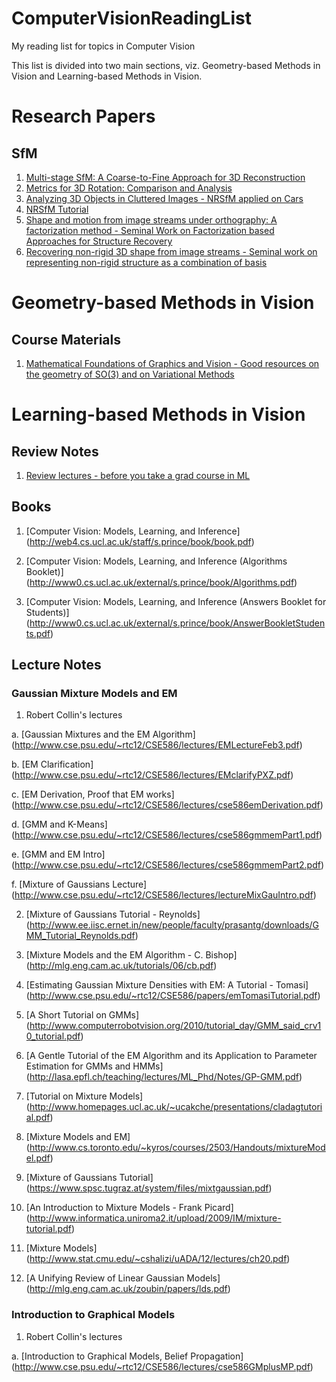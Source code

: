 # ComputerVisionReadingList

My reading list for topics in Computer Vision

This list is divided into two main sections, viz. Geometry-based Methods in Vision and Learning-based Methods in Vision.


# Research Papers

## SfM

1. [Multi-stage SfM: A Coarse-to-Fine Approach for 3D Reconstruction](http://arxiv.org/pdf/1512.06235.pdf)
2. [Metrics for 3D Rotation: Comparison and Analysis](http://www.cs.cmu.edu/~cga/dynopt/readings/Rmetric.pdf)
3. [Analyzing 3D Objects in Cluttered Images - NRSfM applied on Cars](https://papers.nips.cc/paper/4680-analyzing-3d-objects-in-cluttered-images.pdf)
4. [NRSfM Tutorial](http://users.isr.ist.utl.pt/~adb/tutorial_2009/2011_ICCV_Non-rigid_Structure_From_Motion_lourdes.pdf)
5. [Shape and motion from image streams under orthography: A factorization method - Seminal Work on Factorization based Approaches for Structure Recovery](https://people.eecs.berkeley.edu/~yang/courses/cs294-6/papers/TomasiC_Shape%20and%20motion%20from%20image%20streams%20under%20orthography.pdf)
6. [Recovering non-rigid 3D shape from image streams - Seminal work on representing non-rigid structure as a combination of basis](http://cims.nyu.edu/~bregler/bhb-cvpr00.pdf)



# Geometry-based Methods in Vision


## Course Materials

1. [Mathematical Foundations of Graphics and Vision - Good resources on the geometry of SO(3) and on Variational Methods](http://lucaballan.altervista.org/teaching.html)



# Learning-based Methods in Vision

## Review Notes

1. [Review lectures - before you take a grad course in ML](https://www.youtube.com/channel/UC7gOYDYEgXG1yIH_rc2LgOw/playlists)

## Books

1. [Computer Vision: Models, Learning, and Inference] (http://web4.cs.ucl.ac.uk/staff/s.prince/book/book.pdf)

2. [Computer Vision: Models, Learning, and Inference (Algorithms Booklet)] (http://www0.cs.ucl.ac.uk/external/s.prince/book/Algorithms.pdf)

3. [Computer Vision: Models, Learning, and Inference (Answers Booklet for Students)] (http://www0.cs.ucl.ac.uk/external/s.prince/book/AnswerBookletStudents.pdf)


## Lecture Notes


### Gaussian Mixture Models and EM

1. Robert Collin's lectures

  a. [Gaussian Mixtures and the EM Algorithm] (http://www.cse.psu.edu/~rtc12/CSE586/lectures/EMLectureFeb3.pdf)
  
  b. [EM Clarification] (http://www.cse.psu.edu/~rtc12/CSE586/lectures/EMclarifyPXZ.pdf)
  
  c. [EM Derivation, Proof that EM works] (http://www.cse.psu.edu/~rtc12/CSE586/lectures/cse586emDerivation.pdf)
  
  d. [GMM and K-Means] (http://www.cse.psu.edu/~rtc12/CSE586/lectures/cse586gmmemPart1.pdf)
  
  e. [GMM and EM Intro] (http://www.cse.psu.edu/~rtc12/CSE586/lectures/cse586gmmemPart2.pdf)
  
  f. [Mixture of Gaussians Lecture] (http://www.cse.psu.edu/~rtc12/CSE586/lectures/lectureMixGauIntro.pdf)
  
2. [Mixture of Gaussians Tutorial - Reynolds] (http://www.ee.iisc.ernet.in/new/people/faculty/prasantg/downloads/GMM_Tutorial_Reynolds.pdf)

3. [Mixture Models and the EM Algorithm - C. Bishop] (http://mlg.eng.cam.ac.uk/tutorials/06/cb.pdf)

4. [Estimating Gaussian Mixture Densities with EM: A Tutorial - Tomasi] (http://www.cse.psu.edu/~rtc12/CSE586/papers/emTomasiTutorial.pdf)

5. [A Short Tutorial on GMMs] (http://www.computerrobotvision.org/2010/tutorial_day/GMM_said_crv10_tutorial.pdf)

6. [A Gentle Tutorial of the EM Algorithm and its Application to Parameter Estimation for GMMs and HMMs] (http://lasa.epfl.ch/teaching/lectures/ML_Phd/Notes/GP-GMM.pdf)

7. [Tutorial on Mixture Models] (http://www.homepages.ucl.ac.uk/~ucakche/presentations/cladagtutorial.pdf)

8. [Mixture Models and EM] (http://www.cs.toronto.edu/~kyros/courses/2503/Handouts/mixtureModel.pdf)

9. [Mixture of Gaussians Tutorial] (https://www.spsc.tugraz.at/system/files/mixtgaussian.pdf)

10. [An Introduction to Mixture Models - Frank Picard] (http://www.informatica.uniroma2.it/upload/2009/IM/mixture-tutorial.pdf)

11. [Mixture Models] (http://www.stat.cmu.edu/~cshalizi/uADA/12/lectures/ch20.pdf)

12. [A Unifying Review of Linear Gaussian Models] (http://mlg.eng.cam.ac.uk/zoubin/papers/lds.pdf)



### Introduction to Graphical Models

1. Robert Collin's lectures

  a. [Introduction to Graphical Models, Belief Propagation] (http://www.cse.psu.edu/~rtc12/CSE586/lectures/cse586GMplusMP.pdf)
  
